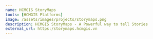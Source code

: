 ```yaml
---
name: HCMGIS StoryMaps
tools: [HCMGIS Platforms]
image: /assets/images/projects/storymaps.png
description: HCMGIS StoryMaps - A Powerful way to tell Stories
external_url: https:/storymaps.hcmgis.vn
---
```

